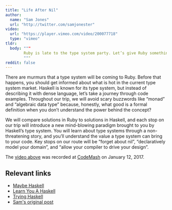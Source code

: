 ```yaml
---
title: "Life After Nil"
author:
  name: "Sam Jones"
  url: "http://twitter.com/samjonester"
video:
  url: "https://player.vimeo.com/video/200077718"
  type: "vimeo"
tldr: 
  body: """
        Ruby is late to the type system party. Let’s give Ruby something smart to say when it gets there.
        """
reddit: false
---
```


There are murmurs that a type system will be coming to Ruby. Before that happens, you should get informed about what is hot in the current type system market. Haskell is known for its type system, but instead of describing it with dense language, let’s take a journey through code examples. Throughout our trip, we will avoid scary buzzwords like “monad” and “algebraic data type” because, honestly, what good is a formal definition when you don’t understand the power behind the concept?

We will compare solutions in Ruby to solutions in Haskell, and each stop on our trip will introduce a new mind-blowing paradigm brought to you by Haskell’s type system. You will learn about type systems through a non-threatening story, and you’ll understand the value a type system can bring to your code. Key stops on our route will be “forget about nil”, “declaratively model your domain”, and “allow your compiler to drive your design”.

The [video above](https://vimeo.com/200077718) was recorded at
[CodeMash](http://www.codemash.org/) on January 12, 2017.

## Relevant links
- [Maybe Haskell][MaybeHaskell]
- [Learn You A Haskell][LearnYou]
- [Trying Haskell][Haskell]
- <a rel="canonical" href="https://samljones.com/2017-01-18/life-after-nil/">Sam's original post</a>

[MaybeHaskell]: http://maybe-haskell.com
[LearnYou]: http://learnyouahaskell.com/
[Haskell]: https://www.haskell.org/
